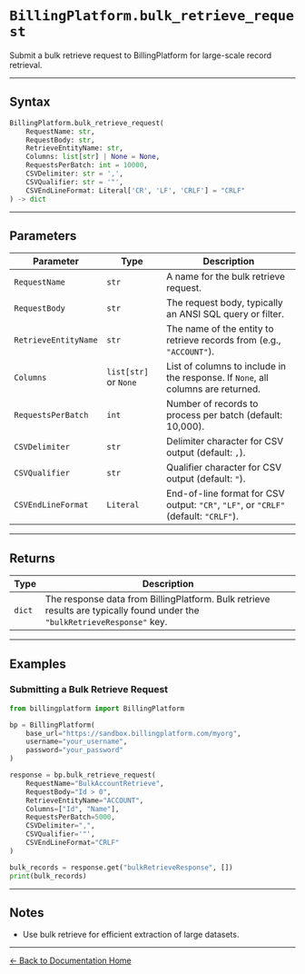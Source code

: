 # `BillingPlatform.bulk_retrieve_request`

Submit a bulk retrieve request to BillingPlatform for large-scale record retrieval.

---

## Syntax

```python
BillingPlatform.bulk_retrieve_request(
    RequestName: str,
    RequestBody: str,
    RetrieveEntityName: str,
    Columns: list[str] | None = None,
    RequestsPerBatch: int = 10000,
    CSVDelimiter: str = ',',
    CSVQualifier: str = '"',
    CSVEndLineFormat: Literal['CR', 'LF', 'CRLF'] = "CRLF"
) -> dict
```

---

## Parameters

| Parameter           | Type                | Description                                                                 |
|---------------------|---------------------|-----------------------------------------------------------------------------|
| `RequestName`       | `str`               | A name for the bulk retrieve request.                                       |
| `RequestBody`       | `str`               | The request body, typically an ANSI SQL query or filter.                    |
| `RetrieveEntityName`| `str`               | The name of the entity to retrieve records from (e.g., `"ACCOUNT"`).        |
| `Columns`           | `list[str]` or `None`| List of columns to include in the response. If `None`, all columns are returned. |
| `RequestsPerBatch`  | `int`               | Number of records to process per batch (default: 10,000).                   |
| `CSVDelimiter`      | `str`               | Delimiter character for CSV output (default: `,`).                          |
| `CSVQualifier`      | `str`               | Qualifier character for CSV output (default: `"`).                          |
| `CSVEndLineFormat`  | `Literal`           | End-of-line format for CSV output: `"CR"`, `"LF"`, or `"CRLF"` (default: `"CRLF"`). |

---

## Returns

| Type   | Description |
|--------|-------------|
| `dict` | The response data from BillingPlatform. Bulk retrieve results are typically found under the `"bulkRetrieveResponse"` key. |

---

## Examples

### Submitting a Bulk Retrieve Request

```python
from billingplatform import BillingPlatform

bp = BillingPlatform(
    base_url="https://sandbox.billingplatform.com/myorg",
    username="your_username",
    password="your_password"
)

response = bp.bulk_retrieve_request(
    RequestName="BulkAccountRetrieve",
    RequestBody="Id > 0",
    RetrieveEntityName="ACCOUNT",
    Columns=["Id", "Name"],
    RequestsPerBatch=5000,
    CSVDelimiter=",",
    CSVQualifier='"',
    CSVEndLineFormat="CRLF"
)

bulk_records = response.get("bulkRetrieveResponse", [])
print(bulk_records)
```

---

## Notes

- Use bulk retrieve for efficient extraction of large datasets.

---

[← Back to Documentation Home](README.md)